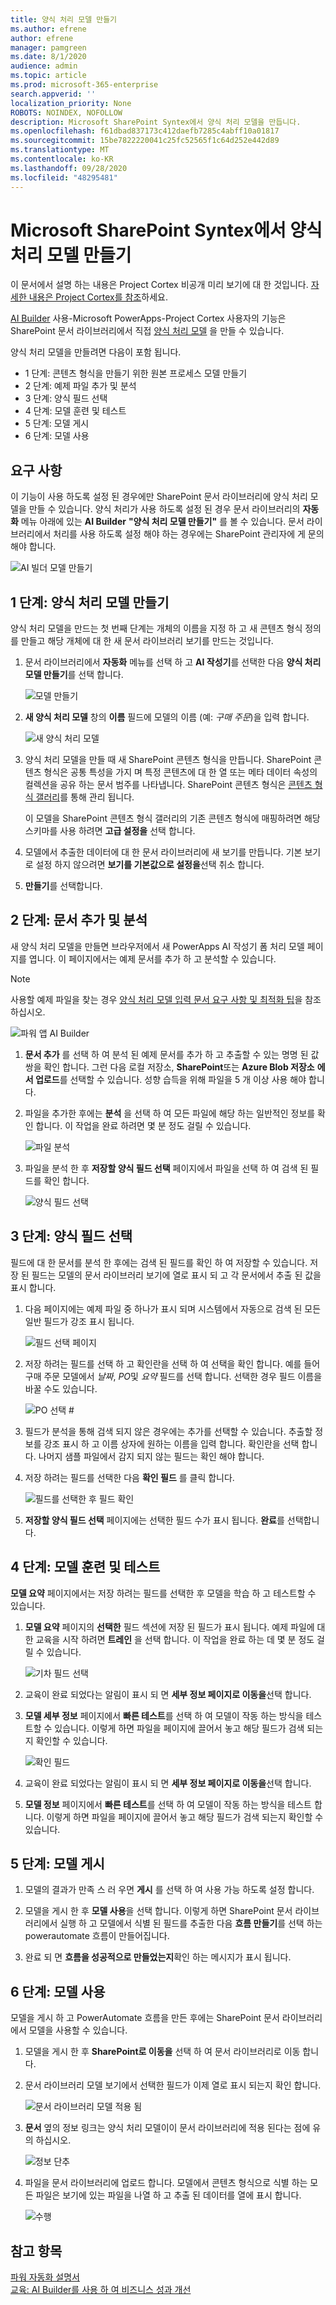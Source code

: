 ```yaml
---
title: 양식 처리 모델 만들기
ms.author: efrene
author: efrene
manager: pamgreen
ms.date: 8/1/2020
audience: admin
ms.topic: article
ms.prod: microsoft-365-enterprise
search.appverid: ''
localization_priority: None
ROBOTS: NOINDEX, NOFOLLOW
description: Microsoft SharePoint Syntex에서 양식 처리 모델을 만듭니다.
ms.openlocfilehash: f61dbad837173c412daefb7285c4abff10a01817
ms.sourcegitcommit: 15be7822220041c25fc52565f1c64d252e442d89
ms.translationtype: MT
ms.contentlocale: ko-KR
ms.lasthandoff: 09/28/2020
ms.locfileid: "48295481"
---
```

# <a name="create-a-form-processing-model-in-microsoft-sharepoint-syntex"></a>Microsoft SharePoint Syntex에서 양식 처리 모델 만들기

이 문서에서 설명 하는 내용은 Project Cortex 비공개 미리 보기에 대 한 것입니다. [자세한 내용은 Project Cortex를 참조](https://aka.ms/projectcortex)하세요.

[AI Builder](https://docs.microsoft.com/ai-builder/overview) 사용-Microsoft PowerApps-Project Cortex 사용자의 기능은 SharePoint 문서 라이브러리에서 직접 [양식 처리 모델](form-processing-overview.md) 을 만들 수 있습니다. 

양식 처리 모델을 만들려면 다음이 포함 됩니다.
 - 1 단계: 콘텐츠 형식을 만들기 위한 원본 프로세스 모델 만들기
 - 2 단계: 예제 파일 추가 및 분석
 - 3 단계: 양식 필드 선택
 - 4 단계: 모델 훈련 및 테스트
 - 5 단계: 모델 게시
 - 6 단계: 모델 사용

## <a name="requirements"></a>요구 사항

이 기능이 사용 하도록 설정 된 경우에만 SharePoint 문서 라이브러리에 양식 처리 모델을 만들 수 있습니다. 양식 처리가 사용 하도록 설정 된 경우 문서 라이브러리의 **자동화** 메뉴 아래에 있는 **AI Builder** **"양식 처리 모델 만들기"** 를 볼 수 있습니다.  문서 라이브러리에서 처리를 사용 하도록 설정 해야 하는 경우에는 SharePoint 관리자에 게 문의 해야 합니다.

 ![AI 빌더 모델 만들기](../media/content-understanding/create-ai-builder-model.png)</br>

## <a name="step-1-create-a-form-processing-model"></a>1 단계: 양식 처리 모델 만들기

양식 처리 모델을 만드는 첫 번째 단계는 개체의 이름을 지정 하 고 새 콘텐츠 형식 정의를 만들고 해당 개체에 대 한 새 문서 라이브러리 보기를 만드는 것입니다.

1. 문서 라이브러리에서 **자동화** 메뉴를 선택 하 고 **AI 작성기**를 선택한 다음 **양식 처리 모델 만들기**를 선택 합니다.

    ![모델 만들기](../media/content-understanding/create-ai-builder-model.png)</br>

2. **새 양식 처리 모델** 창의 **이름** 필드에 모델의 이름 (예: *구매 주문*)을 입력 합니다.

    ![새 양식 처리 모델](../media/content-understanding/new-form-model.png)</br> 

3. 양식 처리 모델을 만들 때 새 SharePoint 콘텐츠 형식을 만듭니다. SharePoint 콘텐츠 형식은 공통 특성을 가지 며 특정 콘텐츠에 대 한 열 또는 메타 데이터 속성의 컬렉션을 공유 하는 문서 범주를 나타냅니다. SharePoint 콘텐츠 형식은 [콘텐츠 형식 갤러리]()를 통해 관리 됩니다.

    이 모델을 SharePoint 콘텐츠 형식 갤러리의 기존 콘텐츠 형식에 매핑하려면 해당 스키마를 사용 하려면 **고급 설정을** 선택 합니다. 

4. 모델에서 추출한 데이터에 대 한 문서 라이브러리에 새 보기를 만듭니다. 기본 보기로 설정 하지 않으려면 **보기를 기본값으로 설정을**선택 취소 합니다.

5. **만들기**를 선택합니다.

## <a name="step-2-add-and-analyze-documents"></a>2 단계: 문서 추가 및 분석

새 양식 처리 모델을 만들면 브라우저에서 새 PowerApps AI 작성기 폼 처리 모델 페이지를 엽니다. 이 페이지에서는 예제 문서를 추가 하 고 분석할 수 있습니다. </br>

> [!NOTE]
> 사용할 예제 파일을 찾는 경우 [양식 처리 모델 입력 문서 요구 사항 및 최적화 팁](https://docs.microsoft.com/ai-builder/form-processing-model-requirements)을 참조 하십시오. 

   ![파워 앱 AI Builder](../media/content-understanding/powerapps.png)</br> 
 
1. **문서 추가** 를 선택 하 여 분석 된 예제 문서를 추가 하 고 추출할 수 있는 명명 된 값 쌍을 확인 합니다. 그런 다음 로컬 저장소, **SharePoint**또는 **Azure Blob 저장소** **에서 업로드**를 선택할 수 있습니다. 성향 습득을 위해 파일을 5 개 이상 사용 해야 합니다.

2. 파일을 추가한 후에는 **분석** 을 선택 하 여 모든 파일에 해당 하는 일반적인 정보를 확인 합니다. 이 작업을 완료 하려면 몇 분 정도 걸릴 수 있습니다.</br> 
 
    ![파일 분석](../media/content-understanding/analyze.png)</br> 

3. 파일을 분석 한 후 **저장할 양식 필드 선택** 페이지에서 파일을 선택 하 여 검색 된 필드를 확인 합니다.</br>

    ![양식 필드 선택](../media/content-understanding/select-form-fields.png)</br> 

## <a name="step-3-select-your-form-fields"></a>3 단계: 양식 필드 선택

필드에 대 한 문서를 분석 한 후에는 검색 된 필드를 확인 하 여 저장할 수 있습니다. 저장 된 필드는 모델의 문서 라이브러리 보기에 열로 표시 되 고 각 문서에서 추출 된 값을 표시 합니다.

1. 다음 페이지에는 예제 파일 중 하나가 표시 되며 시스템에서 자동으로 검색 된 모든 일반 필드가 강조 표시 됩니다. </br>

    ![필드 선택 페이지](../media/content-understanding/select-fields-page.png)</br> 

2. 저장 하려는 필드를 선택 하 고 확인란을 선택 하 여 선택을 확인 합니다. 예를 들어 구매 주문 모델에서 *날짜*, *PO*및 *요약* 필드를 선택 합니다.  선택한 경우 필드 이름을 바꿀 수도 있습니다. </br>

    ![PO 선택 #](../media/content-understanding/po.png)</br> 

3. 필드가 분석을 통해 검색 되지 않은 경우에는 추가를 선택할 수 있습니다. 추출할 정보를 강조 표시 하 고 이름 상자에 원하는 이름을 입력 합니다. 확인란을 선택 합니다. 나머지 샘플 파일에서 감지 되지 않는 필드는 확인 해야 합니다.

4. 저장 하려는 필드를 선택한 다음 **확인 필드** 를 클릭 합니다. </br>
 
    ![필드를 선택한 후 필드 확인](../media/content-understanding/confirm-fields.png)</br> 
 
5. **저장할 양식 필드 선택** 페이지에는 선택한 필드 수가 표시 됩니다. **완료**를 선택합니다.

## <a name="step-4-train-and-test-your-model"></a>4 단계: 모델 훈련 및 테스트

**모델 요약** 페이지에서는 저장 하려는 필드를 선택한 후 모델을 학습 하 고 테스트할 수 있습니다.

1. **모델 요약** 페이지의 **선택한** 필드 섹션에 저장 된 필드가 표시 됩니다. 예제 파일에 대 한 교육을 시작 하려면 **트레인** 을 선택 합니다. 이 작업을 완료 하는 데 몇 분 정도 걸릴 수 있습니다.</br>

     ![기차 필드 선택](../media/content-understanding/select-fields-train.png)</br> 

2. 교육이 완료 되었다는 알림이 표시 되 면 **세부 정보 페이지로 이동을**선택 합니다. 

3. **모델 세부 정보** 페이지에서 **빠른 테스트**를 선택 하 여 모델이 작동 하는 방식을 테스트할 수 있습니다. 이렇게 하면 파일을 페이지에 끌어서 놓고 해당 필드가 검색 되는지 확인할 수 있습니다.

    ![확인 필드](../media/content-understanding/select-fields-train.png)</br> 

2. 교육이 완료 되었다는 알림이 표시 되 면 **세부 정보 페이지로 이동을**선택 합니다. 

3. **모델 정보** 페이지에서 **빠른 테스트**를 선택 하 여 모델이 작동 하는 방식을 테스트 합니다. 이렇게 하면 파일을 페이지에 끌어서 놓고 해당 필드가 검색 되는지 확인할 수 있습니다.

## <a name="step-5-publish-your-model"></a>5 단계: 모델 게시

1. 모델의 결과가 만족 스 러 우면 **게시** 를 선택 하 여 사용 가능 하도록 설정 합니다.

2. 모델을 게시 한 후 **모델 사용**을 선택 합니다. 이렇게 하면 SharePoint 문서 라이브러리에서 실행 하 고 모델에서 식별 된 필드를 추출한 다음 **흐름 만들기**를 선택 하는 powerautomate 흐름이 만들어집니다.
  
3. 완료 되 면 **흐름을 성공적으로 만들었는지**확인 하는 메시지가 표시 됩니다.
 
## <a name="step-6-use-your-model"></a>6 단계: 모델 사용

모델을 게시 하 고 PowerAutomate 흐름을 만든 후에는 SharePoint 문서 라이브러리에서 모델을 사용할 수 있습니다.

1. 모델을 게시 한 후 **SharePoint로 이동을** 선택 하 여 문서 라이브러리로 이동 합니다.

2. 문서 라이브러리 모델 보기에서 선택한 필드가 이제 열로 표시 되는지 확인 합니다.</br>

    ![문서 라이브러리 모델 적용 됨](../media/content-understanding/doc-lib-view.png)</br> 

3. **문서** 옆의 정보 링크는 양식 처리 모델이이 문서 라이브러리에 적용 된다는 점에 유의 하십시오.

    ![정보 단추](../media/content-understanding/info-button.png)</br>  

4. 파일을 문서 라이브러리에 업로드 합니다. 모델에서 콘텐츠 형식으로 식별 하는 모든 파일은 보기에 있는 파일을 나열 하 고 추출 된 데이터를 열에 표시 합니다.</br>

    ![수행](../media/content-understanding/doc-lib-done.png)</br>  

## <a name="see-also"></a>참고 항목
  
[파워 자동화 설명서](https://docs.microsoft.com/power-automate/)</br>
[교육: AI Builder를 사용 하 여 비즈니스 성과 개선](https://docs.microsoft.com/learn/paths/improve-business-performance-ai-builder/?source=learn)</br>
